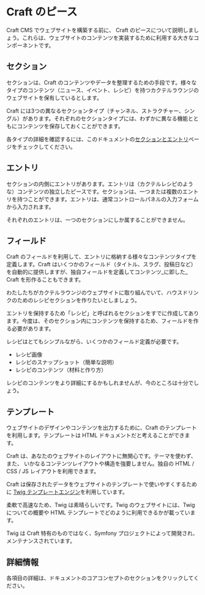 Craft のピース
===================

Craft CMS でウェブサイトを構築する前に、 Craft のピースについて説明しましょう。これらは、ウェブサイトのコンテンツを実装するために利用する大きなコンポーネントです。

## セクション

セクションは、Craft のコンテンツやデータを整理するための手段です。様々なタイプのコンテンツ（ニュース、イベント、レシピ）を持つカクテルラウンジのウェブサイトを保有しているとします。

Craft には3つの異なるセクションタイプ（チャンネル、ストラクチャー、シングル）があります。それぞれのセクションタイプには、わずかに異なる機能とともにコンテンツを保存しておくことができます。

各タイプの詳細を確認するには、このドキュメントの[セクションとエントリ](sections-and-entries.md)ページをチェックしてください。

## エントリ

セクションの内側にエントリがあります。エントリは（カクテルレシピのような）コンテンツの独立したピースです。セクションは、一つまたは複数のエントリを持つことができます。エントリは、通常コントロールパネルの入力フォームから入力されます。

それぞれのエントリは、一つのセクションにしか属することができません。

## フィールド

Craft のフィールドを利用して、エントリに格納する様々なコンテンツタイプを定義します。Craft はいくつかのフィールド（タイトル、スラグ、投稿日など）を自動的に提供しますが、独自フィールドを定義してコンテンツ_に即した_ Craft を形作ることもできます。

わたしたちがカクテルラウンジのウェブサイトに取り組んでいて、ハウスドリンクのためのレシピセクションを作りたいとしましょう。

エントリを保持するため「レシピ」と呼ばれるセクションをすでに作成してあります。今度は、そのセクション内にコンテンツを保持するため、フィールドを作る必要があります。

レシピはとてもシンプルながら、いくつかのフィールド定義が必要です。

* レシピ画像
* レシピのスナップショット（簡単な説明）
* レシピのコンテンツ（材料と作り方）

レシピのコンテンツをより詳細にするかもしれませんが、今のところは十分でしょう。

## テンプレート

ウェブサイトのデザインやコンテンツを出力するために、Craft のテンプレートを利用します。テンプレートは HTML ドキュメントだと考えることができます。

Craft は、あなたのウェブサイトのレイアウトに無関心です。テーマを使わず、また、 いかなるコンテンツレイアウトや構造を強要しません。独自の HTML / CSS / JS レイアウトを利用できます。

Craft は保存されたデータをウェブサイトのテンプレートで使いやすくするために [Twig テンプレートエンジン](https://twig.symfony.com)を利用しています。

柔軟で高速なため、Twig は素晴らしいです。Twig のウェブサイトには、Twig についての概要や HTML テンプレートでどのように利用できるかが載っています。

Twig は Craft 特有のものではなく、Symfony プロジェクトによって開発され、メンテナンスされています。

## 詳細情報

各項目の詳細は、ドキュメントのコアコンセプトのセクションをクリックしてください。

